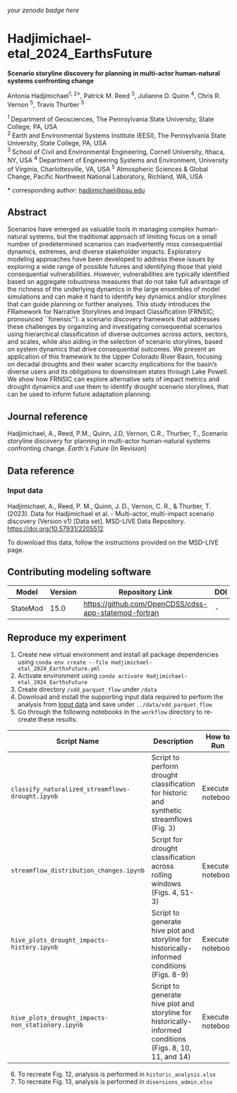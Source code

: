 _your zenodo badge here_

# Hadjimichael-etal_2024_EarthsFuture

**Scenario storyline discovery for planning in multi-actor human-natural systems confronting change**

Antonia Hadjimichael<sup>1, 2\*</sup>, Patrick M. Reed <sup>3</sup>, Julianne D. Quinn <sup>4</sup>, Chris R. Vernon <sup>5</sup>, Travis Thurber <sup>5</sup>

<sup>1 </sup> Department of Geosciences, The Pennsylvania State University, State College, PA, USA\
<sup>2 </sup> Earth and Environmental Systems Institute (EESI), The Pennsylvania State University, State College, PA, USA\
<sup>3 </sup> School of Civil and Environmental Engineering, Cornell University, Ithaca, NY, USA
<sup>4</sup> Department of Engineering Systems and Environment, University of Virginia, Charlottesville, VA, USA
<sup>5</sup> Atmospheric Sciences \& Global Change, Pacific Northwest National Laboratory, Richland, WA, USA

\* corresponding author:  hadjimichael@psu.edu

## Abstract
Scenarios have emerged as valuable tools in managing complex human-natural systems, but the traditional approach of limiting focus on a small number of predetermined scenarios can inadvertently miss consequential dynamics, extremes, and diverse stakeholder impacts. Exploratory modeling approaches have been developed to address these issues by exploring a wide range of possible futures and identifying those that yield consequential vulnerabilities. However, vulnerabilities are typically identified based on aggregate robustness measures that do not take full advantage of the richness of the underlying dynamics in the large ensembles of model simulations and can make it hard to identify key dynamics and/or storylines that can guide planning or further analyses. This study introduces the FRamework for Narrative Storylines and Impact Classification (FRNSIC; pronounced ``forensic''): a scenario discovery framework that addresses these challenges by organizing and investigating consequential scenarios using hierarchical classification of diverse outcomes across actors, sectors, and scales, while also aiding in the selection of scenario storylines, based on system dynamics that drive consequential outcomes. We present an application of this framework to the Upper Colorado River Basin, focusing on decadal droughts and their water scarcity implications for the basin’s diverse users and its obligations to downstream states through Lake Powell. We show how FRNSIC can explore alternative sets of impact metrics and drought dynamics and use them to identify drought scenario storylines, that can be used to inform future adaptation planning.

## Journal reference
Hadjimichael, A., Reed, P.M., Quinn, J.D, Vernon, C.R., Thurber, T., Scenario storyline discovery for planning in multi-actor human-natural systems confronting change. _Earth's Future_ (In Revision)

## Data reference

### Input data
Hadjimichael, A., Reed, P. M., Quinn, J. D., Vernon, C. R., & Thurber, T. (2023). Data for Hadjimichael et al. - Multi-actor, multi-impact scenario discovery (Version v1) [Data set]. MSD-LIVE Data Repository. https://doi.org/10.57931/2205512

To download this data, follow the instructions provided on the MSD-LIVE page. 

## Contributing modeling software
| Model | Version | Repository Link | DOI |
|-------|---------|-----------------|-----|
| StateMod | 15.0 | https://github.com/OpenCDSS/cdss-app-statemod-fortran | - |

## Reproduce my experiment

1. Create new virtual environment and install all package dependencies using `conda env create --file Hadjimichael-etal_2024_EarthsFuture.yml`
2. Activate environment using `conda activate Hadjimichael-etal_2024_EarthsFuture`
3. Create directory `/xdd_parquet_flow` under `/data`
4. Download and install the supporting input data required to perform the analysis from [Input data](#input-data) and save under `../data/xdd_parquet_flow`
5. Go through the following notebooks in the `workflow` directory to re-create these results:

| Script Name                                       | Description                                                                                 | How to Run                                  |
|---------------------------------------------------|---------------------------------------------------------------------------------------------|---------------------------------------------|
| `classify_naturalized_streamflows-drought.ipynb`  | Script to perform drought classification for historic and synthetic streamflows (Fig. 3)    | Execute notebook |
| `streamflow_distribution_changes.ipynb`           | Script for drought classification across rolling windows (Figs. 4, S1-3)                    | Execute notebook |
| `hive_plots_drought_impacts-history.ipynb`        | Script to generate hive plot and storyline for historically-informed conditions (Figs. 8-9) | Execute notebook |
| `hive_plots_drought_impacts-non_stationary.ipynb` | Script to generate hive plot and storyline for historically-informed conditions (Figs. 8, 10, 11, and 14) | Execute notebook |

6. To recreate Fig. 12, analysis is performed in `historic_analysis.xlsx`
7. To recreate Fig. 13, analysis is performed in `diversions_admin.xlsx`

